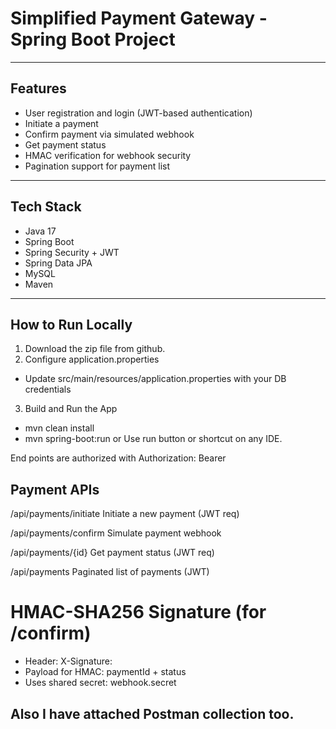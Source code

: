 # Simplified Payment Gateway - Spring Boot Project
---
## Features
- User registration and login (JWT-based authentication)
- Initiate a payment
- Confirm payment via simulated webhook
- Get payment status
- HMAC verification for webhook security
- Pagination support for payment list
---
## Tech Stack
- Java 17
- Spring Boot
- Spring Security + JWT
- Spring Data JPA
- MySQL
- Maven
---
## How to Run Locally

1. Download the zip file from github.
2. Configure application.properties
- Update src/main/resources/application.properties with your DB credentials
3. Build and Run the App
- mvn clean install
- mvn spring-boot:run
  or
  Use run button or shortcut on any IDE.

End points are authorized with Authorization: Bearer <your-token>

 ## Payment APIs

/api/payments/initiate	  Initiate a new payment (JWT req)

/api/payments/confirm	    Simulate payment webhook

/api/payments/{id}	      Get payment status (JWT req)

/api/payments	Paginated   list of payments (JWT)

# HMAC-SHA256 Signature (for /confirm)
- Header: X-Signature: <base64-encoded HMAC>
- Payload for HMAC: paymentId + status
- Uses shared secret: webhook.secret

## Also I have attached Postman collection too.

